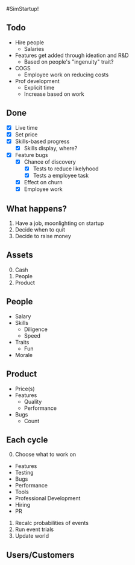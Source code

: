 #SimStartup!

## Todo

* Hire people
  * Salaries
* Features get added through ideation and R&D
  * Based on people's "ingenuity" trait?
* COGS
  * Employee work on reducing costs
* Prof development
  * Explicit time
  * Increase based on work

## Done
* [x] Live time
* [x] Set price
* [x] Skills-based progress
  * [x] Skills display, where?
* [x] Feature bugs
  * [x] Chance of discovery
    * [x] Tests to reduce likelyhood
    * [x] Tests a employee task
  * [x] Effect on churn
  * [x] Employee work

## What happens?

1. Have a job, moonlighting on startup
2. Decide when to quit
3. Decide to raise money


## Assets

0. Cash
1. People
2. Product


## People

* Salary
* Skills
  * Diligence
  * Speed
* Traits
  * Fun
* Morale

## Product

* Price(s)
* Features
  * Quality
  * Performance
* Bugs
  * Count


## Each cycle

0. Choose what to work on
  * Features
  * Testing
  * Bugs
  * Performance
  * Tools
  * Professional Development
  * Hiring
  * PR
1. Recalc probabilities of events
2. Run event trials
3. Update world


## Users/Customers

